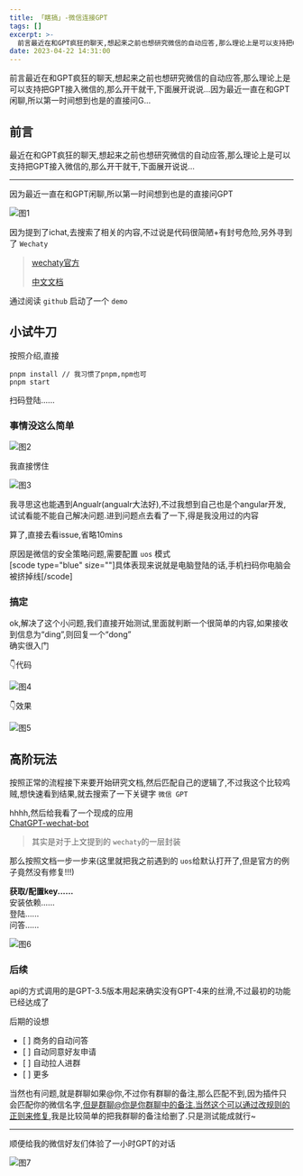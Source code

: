 ```yaml
---
title: 「瞎搞」-微信连接GPT
tags: []
excerpt: >-
  前言最近在和GPT疯狂的聊天,想起来之前也想研究微信的自动应答,那么理论上是可以支持把GPT接入微信的,那么开干就干,下面展开说说...因为最近一直在和GPT闲聊,所以第一时间想到也是的直接问G...
date: 2023-04-22 14:31:00
---
```


前言最近在和GPT疯狂的聊天,想起来之前也想研究微信的自动应答,那么理论上是可以支持把GPT接入微信的,那么开干就干,下面展开说说...因为最近一直在和GPT闲聊,所以第一时间想到也是的直接问G...
<!-- more -->
## 前言

最近在和GPT疯狂的聊天,想起来之前也想研究微信的自动应答,那么理论上是可以支持把GPT接入微信的,那么开干就干,下面展开说说...

* * *

因为最近一直在和GPT闲聊,所以第一时间想到也是的直接问GPT

![图1](https://www.godlike.top/usr/uploads/2023/04/3199789693.png "图1")

因为提到了ichat,去搜索了相关的内容,不过说是代码很简陋+有封号危险,另外寻到了 `Wechaty`

> [wechaty官方](https://wechaty.js.org/)
> 
> [中文文档](https://wechaty.gitbook.io/wechaty/v/zh/)

通过阅读 `github` 启动了一个 `demo`

## 小试牛刀

按照介绍,直接

```
pnpm install // 我习惯了pnpm,npm也可
pnpm start
```

扫码登陆......

### 事情没这么简单

![图2](https://www.godlike.top/usr/uploads/2023/04/1426876939.png "图2")

我直接愣住

![图3](https://th.bing.com/th/id/R.1ad169b718b83cf2fd701c452dc8280b?rik=ecE3OLbwkvHPSg&riu=http%3a%2f%2fwx1.sinaimg.cn%2fbmiddle%2f006qir4ogy1g4ben0r9vej30a00armxw.jpg&ehk=rMh9jfj3vmxUpQksQC4Su6CnLkkdq1e0FhFddFS3Cv4%3d&risl=&pid=ImgRaw&r=0 "图3")

我寻思这也能遇到Angualr(angualr大法好),不过我想到自己也是个angular开发,试试看能不能自己解决问题.进到问题点去看了一下,得是我没用过的内容

算了,直接去看issue,省略10mins

原因是微信的安全策略问题,需要配置 `uos` 模式  
\[scode type="blue" size=""\]具体表现来说就是电脑登陆的话,手机扫码你电脑会被挤掉线\[/scode\]

### 搞定

ok,解决了这个小问题,我们直接开始测试,里面就判断一个很简单的内容,如果接收到信息为“ding”,则回复一个“dong”  
确实很入门

👇代码

![图4](https://www.godlike.top/usr/uploads/2023/04/2730651784.png "图4")

👇效果

![图5](https://www.godlike.top/usr/uploads/2023/04/2081143864.jpeg "图5")

## 高阶玩法

按照正常的流程接下来要开始研究文档,然后匹配自己的逻辑了,不过我这个比较鸡贼,想快速看到结果,就去搜索了一下关键字 `微信 GPT`

hhhh,然后给我看了一个现成的应用  
[ChatGPT-wechat-bot](https://github.com/AutumnWhj/ChatGPT-wechat-bot)

> 其实是对于上文提到的 `wechaty`的一层封装

那么按照文档一步一步来(这里就把我之前遇到的 `uos`给默认打开了,但是官方的例子竟然没有修复!!!)

**获取/配置key......**  
安装依赖......  
登陆......  
问答......

![图6](https://www.godlike.top/usr/uploads/2023/04/660633633.jpeg "图6")

### 后续

api的方式调用的是GPT-3.5版本用起来确实没有GPT-4来的丝滑,不过最初的功能已经达成了

后期的设想

*   \[ \] 商务的自动问答
*   \[ \] 自动同意好友申请
*   \[ \] 自动拉人进群
*   \[ \] 更多

当然也有问题,就是群聊如果@你,不过你有群聊的备注,那么匹配不到,因为插件只会匹配你的微信名字,但是群聊@你是你群聊中的备注.当然这个可以通过改规则的正则来修复,我是比较简单的把我群聊的备注给删了.只是测试能成就行~

* * *

顺便给我的微信好友们体验了一小时GPT的对话

![图7](https://www.godlike.top/usr/uploads/2023/04/1178030010.jpeg "图7")